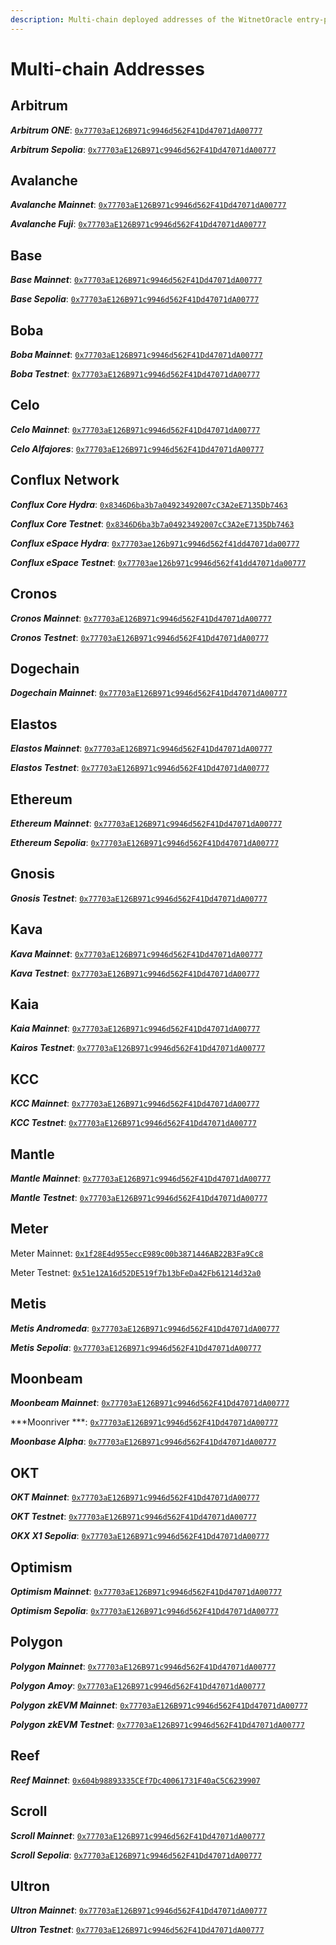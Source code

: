 ```yaml
---
description: Multi-chain deployed addresses of the WitnetOracle entry-point.
---
```


# Multi-chain Addresses

## Arbitrum

_**Arbitrum ONE**_: [`0x77703aE126B971c9946d562F41Dd47071dA00777`](https://sepolia.arbiscan.io/address/0x77703aE126B971c9946d562F41Dd47071dA00777)

_**Arbitrum Sepolia**_: [`0x77703aE126B971c9946d562F41Dd47071dA00777`](https://arbiscan.io/address/0x77703aE126B971c9946d562F41Dd47071dA00777)

## Avalanche

_**Avalanche Mainnet**_: [`0x77703aE126B971c9946d562F41Dd47071dA00777`](https://snowtrace.io/address/0x77703aE126B971c9946d562F41Dd47071dA00777)

_**Avalanche Fuji**_: [`0x77703aE126B971c9946d562F41Dd47071dA00777`](https://testnet.snowtrace.io/address/0x77703aE126B971c9946d562F41Dd47071dA00777)

## Base

_**Base Mainnet**_: [`0x77703aE126B971c9946d562F41Dd47071dA00777`](https://basescan.org/address/0x77703aE126B971c9946d562F41Dd47071dA00777)

_**Base Sepolia**_: [`0x77703aE126B971c9946d562F41Dd47071dA00777`](https://base-sepolia.blockscout.com/address/0x77703aE126B971c9946d562F41Dd47071dA00777)

## Boba

_**Boba Mainnet**_: [`0x77703aE126B971c9946d562F41Dd47071dA00777`](https://bobascan.com/address/0x77703aE126B971c9946d562F41Dd47071dA00777)

_**Boba Testnet**_: [`0x77703aE126B971c9946d562F41Dd47071dA00777`](https://testnet.bobascan.com/address/0x77703aE126B971c9946d562F41Dd47071dA00777)

## Celo

_**Celo Mainnet**_: [`0x77703aE126B971c9946d562F41Dd47071dA00777`](https://explorer.celo.org/mainnet/address/0x77703aE126B971c9946d562F41Dd47071dA00777)

_**Celo Alfajores**_: [`0x77703aE126B971c9946d562F41Dd47071dA00777`](https://explorer.celo.org/alfajores/address/0x77703aE126B971c9946d562F41Dd47071dA00777)

## Conflux Network

_**Conflux Core Hydra**_: [`0x8346D6ba3b7a04923492007cC3A2eE7135Db7463`](https://confluxscan.io/address/0x8346D6ba3b7a04923492007cC3A2eE7135Db7463)

_**Conflux Core Testnet**_: [`0x8346D6ba3b7a04923492007cC3A2eE7135Db7463`](https://testnet.confluxscan.io/address/0x8346D6ba3b7a04923492007cC3A2eE7135Db7463)

_**Conflux eSpace Hydra**_: [`0x77703ae126b971c9946d562f41dd47071da00777`](https://evm.confluxscan.net/address/0x77703ae126b971c9946d562f41dd47071da00777)

_**Conflux eSpace Testnet**_: [`0x77703ae126b971c9946d562f41dd47071da00777`](https://evmtestnet.confluxscan.net/address/0x77703ae126b971c9946d562f41dd47071da00777)

## Cronos

_**Cronos Mainnet**_: [`0x77703aE126B971c9946d562F41Dd47071dA00777`](https://cronoscan.com/address/0x77703aE126B971c9946d562F41Dd47071dA00777)

_**Cronos Testnet**_: [`0x77703aE126B971c9946d562F41Dd47071dA00777`](https://explorer.cronos.org/testnet/address/0x77703aE126B971c9946d562F41Dd47071dA00777)

## Dogechain

_**Dogechain Mainnet**_: [`0x77703aE126B971c9946d562F41Dd47071dA00777`](https://explorer.dogechain.dog/address/0x77703aE126B971c9946d562F41Dd47071dA00777)

## Elastos

_**Elastos Mainnet**_: [`0x77703aE126B971c9946d562F41Dd47071dA00777`](https://esc.elastos.io/address/0x77703aE126B971c9946d562F41Dd47071dA00777)

_**Elastos Testnet**_: [`0x77703aE126B971c9946d562F41Dd47071dA00777`](https://esc-testnet.elastos.io/address/0x77703aE126B971c9946d562F41Dd47071dA00777)

## Ethereum

_**Ethereum Mainnet**_: [`0x77703aE126B971c9946d562F41Dd47071dA00777`](https://etherscan.io/address/0x77703aE126B971c9946d562F41Dd47071dA00777)

_**Ethereum Sepolia**_: [`0x77703aE126B971c9946d562F41Dd47071dA00777`](https://sepolia.etherscan.io/address/0x77703aE126B971c9946d562F41Dd47071dA00777)

## Gnosis

_**Gnosis Testnet**_: [`0x77703aE126B971c9946d562F41Dd47071dA00777`](https://gnosis-chiado.blockscout.com/address/0x77703aE126B971c9946d562F41Dd47071dA00777)

## Kava

_**Kava Mainnet**_: [`0x77703aE126B971c9946d562F41Dd47071dA00777`](https://kavascan.com/address/0x77703aE126B971c9946d562F41Dd47071dA00777)

_**Kava Testnet**_: [`0x77703aE126B971c9946d562F41Dd47071dA00777`](https://testnet.kavascan.com/address/0x77703aE126B971c9946d562F41Dd47071dA00777)

## Kaia

_**Kaia Mainnet**_: [`0x77703aE126B971c9946d562F41Dd47071dA00777`](https://kaiascan.io/address/0x77703ae126b971c9946d562f41dd47071da00777)

_**Kairos Testnet**_: [`0x77703aE126B971c9946d562F41Dd47071dA00777`](https://kairos.kaiascan.io/address/0x77703ae126b971c9946d562f41dd47071da00777)

## KCC

_**KCC Mainnet**_: [`0x77703aE126B971c9946d562F41Dd47071dA00777`](https://scan.kcc.io/address/0x77703aE126B971c9946d562F41Dd47071dA00777)

_**KCC Testnet**_: [`0x77703aE126B971c9946d562F41Dd47071dA00777`](https://scan-testnet.kcc.network/address/0x77703aE126B971c9946d562F41Dd47071dA00777)

## Mantle

_**Mantle Mainnet**_: [`0x77703aE126B971c9946d562F41Dd47071dA00777`](https://explorer.mantle.xyz/address/0x77703aE126B971c9946d562F41Dd47071dA00777)

_**Mantle Testnet**_: [`0x77703aE126B971c9946d562F41Dd47071dA00777`](https://scan-warringstakes.meter.io/address/0x77703aE126B971c9946d562F41Dd47071dA00777)

## Meter

Meter Mainnet: [`0x1f28E4d955eccE989c00b3871446AB22B3Fa9Cc8`](https://scan.meter.io/address/0x1f28E4d955eccE989c00b3871446AB22B3Fa9Cc8)

Meter Testnet: [`0x51e12A16d52DE519f7b13bFeDa42Fb61214d32a0`](https://scan-warringstakes.meter.io/address/0x51e12a16d52de519f7b13bfeda42fb61214d32a0)

## Metis

_**Metis Andromeda**_: [`0x77703aE126B971c9946d562F41Dd47071dA00777`](https://andromeda-explorer.metis.io/address/0x77703aE126B971c9946d562F41Dd47071dA00777)

_**Metis Sepolia**_: [`0x77703aE126B971c9946d562F41Dd47071dA00777`](https://sepolia-explorer.metisdevops.link/address/0x77703aE126B971c9946d562F41Dd47071dA00777)

## Moonbeam

_**Moonbeam Mainnet**_: [`0x77703aE126B971c9946d562F41Dd47071dA00777`](https://moonbeam.moonscan.io/address/0x77703aE126B971c9946d562F41Dd47071dA00777)

\*\*\*Moonriver \*\*\*: [`0x77703aE126B971c9946d562F41Dd47071dA00777`](https://moonriver.moonscan.io/address/0x77703aE126B971c9946d562F41Dd47071dA00777)

_**Moonbase Alpha**_: [`0x77703aE126B971c9946d562F41Dd47071dA00777`](https://moonbase.moonscan.io/address/0x77703aE126B971c9946d562F41Dd47071dA00777)

## OKT

_**OKT Mainnet**_: [`0x77703aE126B971c9946d562F41Dd47071dA00777`](https://www.oklink.com/oktc/address/0x77703aE126B971c9946d562F41Dd47071dA00777)

_**OKT Testnet**_: [`0x77703aE126B971c9946d562F41Dd47071dA00777`](https://www.oklink.com/es-la/oktc-test/address/0x77703aE126B971c9946d562F41Dd47071dA00777)

_**OKX X1 Sepolia**_: [`0x77703aE126B971c9946d562F41Dd47071dA00777`](https://www.oklink.com/x1-test/address/0x77703aE126B971c9946d562F41Dd47071dA00777)

## Optimism

_**Optimism Mainnet**_: [`0x77703aE126B971c9946d562F41Dd47071dA00777`](https://optimistic.etherscan.io/address/0x77703aE126B971c9946d562F41Dd47071dA00777)

_**Optimism Sepolia**_: [`0x77703aE126B971c9946d562F41Dd47071dA00777`](https://optimism-sepolia.blockscout.com/address/0x77703aE126B971c9946d562F41Dd47071dA00777)

## Polygon

_**Polygon Mainnet**_: [`0x77703aE126B971c9946d562F41Dd47071dA00777`](https://polygonscan.com/address/0x77703aE126B971c9946d562F41Dd47071dA00777)

_**Polygon Amoy**_: [`0x77703aE126B971c9946d562F41Dd47071dA00777`](https://amoy.polygonscan.com/address/0x77703aE126B971c9946d562F41Dd47071dA00777)

_**Polygon zkEVM Mainnet**_: [`0x77703aE126B971c9946d562F41Dd47071dA00777`](https://zkevm.polygonscan.com/address/0x77703aE126B971c9946d562F41Dd47071dA00777)

_**Polygon zkEVM Testnet**_: [`0x77703aE126B971c9946d562F41Dd47071dA00777`](https://testnet-zkevm.polygonscan.com/address/0x77703aE126B971c9946d562F41Dd47071dA00777)

## Reef

_**Reef Mainnet**_: [`0x604b98893335CEf7Dc40061731F40aC5C6239907`](https://reefscan.com/contract/0x604b98893335CEf7Dc40061731F40aC5C6239907)

## Scroll

_**Scroll Mainnet**_: [`0x77703aE126B971c9946d562F41Dd47071dA00777`](https://scrollscan.com/address/0x77703aE126B971c9946d562F41Dd47071dA00777)

_**Scroll Sepolia**_: [`0x77703aE126B971c9946d562F41Dd47071dA00777`](https://sepolia.scrollscan.com/address/0x77703aE126B971c9946d562F41Dd47071dA00777)

## Ultron

_**Ultron Mainnet**_: [`0x77703aE126B971c9946d562F41Dd47071dA00777`](https://ulxscan.com/address/0x77703aE126B971c9946d562F41Dd47071dA00777)

_**Ultron Testnet**_: [`0x77703aE126B971c9946d562F41Dd47071dA00777`](https://explorer.ultron-dev.io/address/0x77703aE126B971c9946d562F41Dd47071dA00777)
